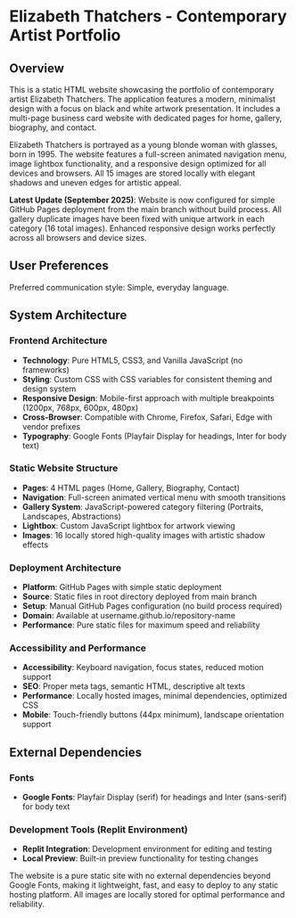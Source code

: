 # Elizabeth Thatchers - Contemporary Artist Portfolio

## Overview

This is a static HTML website showcasing the portfolio of contemporary artist Elizabeth Thatchers. The application features a modern, minimalist design with a focus on black and white artwork presentation. It includes a multi-page business card website with dedicated pages for home, gallery, biography, and contact.

Elizabeth Thatchers is portrayed as a young blonde woman with glasses, born in 1995. The website features a full-screen animated navigation menu, image lightbox functionality, and a responsive design optimized for all devices and browsers. All 15 images are stored locally with elegant shadows and uneven edges for artistic appeal. 

**Latest Update (September 2025)**: Website is now configured for simple GitHub Pages deployment from the main branch without build process. All gallery duplicate images have been fixed with unique artwork in each category (16 total images). Enhanced responsive design works perfectly across all browsers and device sizes.

## User Preferences

Preferred communication style: Simple, everyday language.

## System Architecture

### Frontend Architecture
- **Technology**: Pure HTML5, CSS3, and Vanilla JavaScript (no frameworks)
- **Styling**: Custom CSS with CSS variables for consistent theming and design system
- **Responsive Design**: Mobile-first approach with multiple breakpoints (1200px, 768px, 600px, 480px)
- **Cross-Browser**: Compatible with Chrome, Firefox, Safari, Edge with vendor prefixes
- **Typography**: Google Fonts (Playfair Display for headings, Inter for body text)

### Static Website Structure
- **Pages**: 4 HTML pages (Home, Gallery, Biography, Contact)
- **Navigation**: Full-screen animated vertical menu with smooth transitions
- **Gallery System**: JavaScript-powered category filtering (Portraits, Landscapes, Abstractions)
- **Lightbox**: Custom JavaScript lightbox for artwork viewing
- **Images**: 16 locally stored high-quality images with artistic shadow effects

### Deployment Architecture
- **Platform**: GitHub Pages with simple static deployment
- **Source**: Static files in root directory deployed from main branch
- **Setup**: Manual GitHub Pages configuration (no build process required)
- **Domain**: Available at username.github.io/repository-name
- **Performance**: Pure static files for maximum speed and reliability

### Accessibility and Performance
- **Accessibility**: Keyboard navigation, focus states, reduced motion support
- **SEO**: Proper meta tags, semantic HTML, descriptive alt texts
- **Performance**: Locally hosted images, minimal dependencies, optimized CSS
- **Mobile**: Touch-friendly buttons (44px minimum), landscape orientation support

## External Dependencies

### Fonts
- **Google Fonts**: Playfair Display (serif) for headings and Inter (sans-serif) for body text

### Development Tools (Replit Environment)
- **Replit Integration**: Development environment for editing and testing
- **Local Preview**: Built-in preview functionality for testing changes

The website is a pure static site with no external dependencies beyond Google Fonts, making it lightweight, fast, and easy to deploy to any static hosting platform. All images are locally stored for optimal performance and reliability.